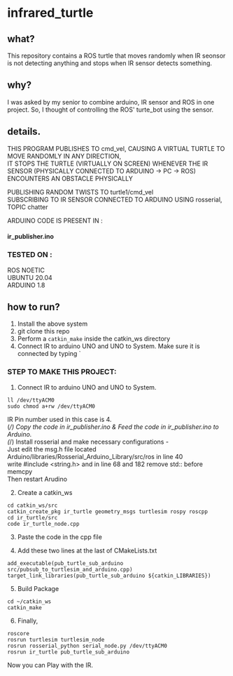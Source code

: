 # infrared_turtle

## what?
This repository contains a ROS turtle that moves randomly when IR seonsor is not detecting anything and stops when IR sensor detects something.  

## why?
I was asked by my senior to combine arduino, IR sensor and ROS in one project. So, I thought of controlling the ROS' turte_bot using the sensor.  

## details.  

THIS PROGRAM PUBLISHES TO cmd_vel, CAUSING A VIRTUAL TURTLE TO MOVE RANDOMLY IN ANY DIRECTION,  
IT STOPS THE TURTLE (VIRTUALLY ON SCREEN) WHENEVER THE IR SENSOR (PHYSICALLY CONNECTED TO ARDUINO -> PC -> ROS) ENCOUNTERS AN OBSTACLE PHYSICALLY  

PUBLISHING RANDOM TWISTS TO turtle1/cmd_vel  
SUBSCRIBING TO IR SENSOR CONNECTED TO ARDUINO USING rosserial, TOPIC chatter  

ARDUINO CODE IS PRESENT IN :  
#### ir_publisher.ino  

### TESTED ON :  
ROS NOETIC  
UBUNTU 20.04  
ARDUINO 1.8  

## how to run?  

1) Install the above system
2) git clone this repo
3) Perform a `catkin_make` inside the catkin_ws directory
4) Connect IR to arduino UNO and UNO to System. Make sure it is connected by typing `

### STEP TO MAKE THIS PROJECT:  

1) Connect IR to arduino UNO and UNO to System.  
```
ll /dev/ttyACM0  
sudo chmod a+rw /dev/ttyACM0  
```
IR Pin number used in this case is 4.  
(_/) Copy the code in ir_publisher.ino & Feed the code in ir_publisher.ino to Arduino.  
(_/) Install rosserial and make necessary configurations -  
     Just edit the msg.h file located Arduino/libraries/Rosserial_Arduino_Library/src/ros in line 40  
     write #include <string.h> and in line 68 and 182 remove std:: before memcpy  
     Then restart Arudino  


2) Create a catkin_ws  
```
cd catkin_ws/src  
catkin_create_pkg ir_turtle geometry_msgs turtlesim rospy roscpp  
cd ir_turtle/src  
code ir_turtle_node.cpp  
```
3) Paste the code in the cpp file  

4) Add these two lines at the last of CMakeLists.txt  

```
add_executable(pub_turtle_sub_arduino src/pubsub_to_turtlesim_and_arduino.cpp)  
target_link_libraries(pub_turtle_sub_arduino ${catkin_LIBRARIES})  
```

5) Build Package  
```
cd ~/catkin_ws  
catkin_make  
```

6) Finally,  
```
roscore  
rosrun turtlesim turtlesim_node  
rosrun rosserial_python serial_node.py /dev/ttyACM0  
rosrun ir_turtle pub_turtle_sub_arduino  
```

Now you can Play with the IR.  
